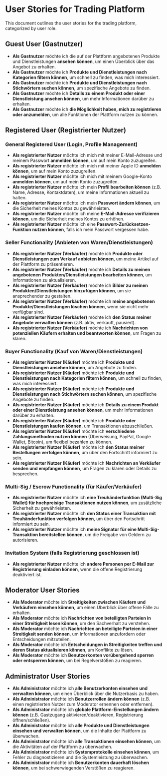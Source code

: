 # User Stories for Trading Platform

This document outlines the user stories for the trading platform, categorized by user role.

## Guest User (Gastnutzer)

*   **Als Gastnutzer** möchte ich die auf der Plattform angebotenen Produkte und Dienstleistungen **ansehen können**, um einen Überblick über das Angebot zu erhalten.
*   **Als Gastnutzer** möchte ich **Produkte und Dienstleistungen nach Kategorien filtern können**, um schnell zu finden, was mich interessiert.
*   **Als Gastnutzer** möchte ich **Produkte und Dienstleistungen nach Stichwörtern suchen können**, um spezifische Angebote zu finden.
*   **Als Gastnutzer** möchte ich **Details zu einem Produkt oder einer Dienstleistung ansehen können**, um mehr Informationen darüber zu erhalten.
*   **Als Gastnutzer** möchte ich **die Möglichkeit haben, mich zu registrieren oder anzumelden**, um alle Funktionen der Plattform nutzen zu können.

## Registered User (Registrierter Nutzer)

### General Registered User (Login, Profile Management)

*   **Als registrierter Nutzer** möchte ich mich mit meiner E-Mail-Adresse und meinem Passwort **anmelden können**, um auf mein Konto zuzugreifen.
*   **Als registrierter Nutzer** möchte ich mich mit meiner Apple ID **anmelden können**, um auf mein Konto zuzugreifen.
*   **Als registrierter Nutzer** möchte ich mich mit meinem Google-Konto **anmelden können**, um auf mein Konto zuzugreifen.
*   **Als registrierter Nutzer** möchte ich mein **Profil bearbeiten können** (z.B. Name, Adresse, Kontaktdaten), um meine Informationen aktuell zu halten.
*   **Als registrierter Nutzer** möchte ich mein **Passwort ändern können**, um die Sicherheit meines Kontos zu gewährleisten.
*   **Als registrierter Nutzer** möchte ich meine **E-Mail-Adresse verifizieren können**, um die Sicherheit meines Kontos zu erhöhen.
*   **Als registrierter Nutzer** möchte ich eine **Passwort-Zurücksetzen-Funktion nutzen können**, falls ich mein Passwort vergessen habe.

### Seller Functionality (Anbieten von Waren/Dienstleistungen)

*   **Als registrierter Nutzer (Verkäufer)** möchte ich **Produkte oder Dienstleistungen zum Verkauf anbieten können**, um meine Artikel auf der Plattform zu präsentieren.
*   **Als registrierter Nutzer (Verkäufer)** möchte ich **Details zu meinen angebotenen Produkten/Dienstleistungen bearbeiten können**, um Informationen zu aktualisieren.
*   **Als registrierter Nutzer (Verkäufer)** möchte ich **Bilder zu meinen Produkten/Dienstleistungen hinzufügen können**, um sie ansprechender zu gestalten.
*   **Als registrierter Nutzer (Verkäufer)** möchte ich **meine angebotenen Produkte/Dienstleistungen löschen können**, wenn sie nicht mehr verfügbar sind.
*   **Als registrierter Nutzer (Verkäufer)** möchte ich **den Status meiner Angebote verwalten können** (z.B. aktiv, verkauft, pausiert).
*   **Als registrierter Nutzer (Verkäufer)** möchte ich **Nachrichten von potenziellen Käufern erhalten und beantworten können**, um Fragen zu klären.

### Buyer Functionality (Kauf von Waren/Dienstleistungen)

*   **Als registrierter Nutzer (Käufer)** möchte ich **Produkte und Dienstleistungen ansehen können**, um Angebote zu finden.
*   **Als registrierter Nutzer (Käufer)** möchte ich **Produkte und Dienstleistungen nach Kategorien filtern können**, um schnell zu finden, was mich interessiert.
*   **Als registrierter Nutzer (Käufer)** möchte ich **Produkte und Dienstleistungen nach Stichwörtern suchen können**, um spezifische Angebote zu finden.
*   **Als registrierter Nutzer (Käufer)** möchte ich **Details zu einem Produkt oder einer Dienstleistung ansehen können**, um mehr Informationen darüber zu erhalten.
*   **Als registrierter Nutzer (Käufer)** möchte ich **Produkte oder Dienstleistungen kaufen können**, um Transaktionen abzuschließen.
*   **Als registrierter Nutzer (Käufer)** möchte ich **verschiedene Zahlungsmethoden nutzen können** (Überweisung, PayPal, Google Wallet, Bitcoin), um flexibel bezahlen zu können.
*   **Als registrierter Nutzer (Käufer)** möchte ich **den Status meiner Bestellungen verfolgen können**, um über den Fortschritt informiert zu sein.
*   **Als registrierter Nutzer (Käufer)** möchte ich **Nachrichten an Verkäufer senden und empfangen können**, um Fragen zu klären oder Details zu besprechen.

### Multi-Sig / Escrow Functionality (für Käufer/Verkäufer)

*   **Als registrierter Nutzer** möchte ich **eine Treuhänderfunktion (Multi-Sig Wallet) für hochpreisige Transaktionen nutzen können**, um zusätzliche Sicherheit zu gewährleisten.
*   **Als registrierter Nutzer** möchte ich **den Status einer Transaktion mit Treuhänderfunktion verfolgen können**, um über den Fortschritt informiert zu sein.
*   **Als registrierter Nutzer** möchte ich **meine Signatur für eine Multi-Sig-Transaktion bereitstellen können**, um die Freigabe von Geldern zu autorisieren.

### Invitation System (falls Registrierung geschlossen ist)

*   **Als registrierter Nutzer** möchte ich **andere Personen per E-Mail zur Registrierung einladen können**, wenn die offene Registrierung deaktiviert ist.

## Moderator User Stories

*   **Als Moderator** möchte ich **Streitigkeiten zwischen Käufern und Verkäufern einsehen können**, um einen Überblick über offene Fälle zu erhalten.
*   **Als Moderator** möchte ich **Nachrichten von beteiligten Parteien in einer Streitigkeit lesen können**, um den Sachverhalt zu verstehen.
*   **Als Moderator** möchte ich **Nachrichten an beteiligte Parteien in einer Streitigkeit senden können**, um Informationen anzufordern oder Entscheidungen mitzuteilen.
*   **Als Moderator** möchte ich **Entscheidungen in Streitigkeiten treffen und deren Status aktualisieren können**, um Konflikte zu lösen.
*   **Als Moderator** möchte ich **Benutzerkonten vorübergehend sperren oder entsperren können**, um bei Regelverstößen zu reagieren.

## Administrator User Stories

*   **Als Administrator** möchte ich **alle Benutzerkonten einsehen und verwalten können**, um einen Überblick über die Nutzerbasis zu haben.
*   **Als Administrator** möchte ich **Benutzerrollen ändern können** (z.B. einen registrierten Nutzer zum Moderator ernennen oder entfernen).
*   **Als Administrator** möchte ich **globale Plattform-Einstellungen ändern können** (z.B. Gastzugang aktivieren/deaktivieren, Registrierung öffnen/schließen).
*   **Als Administrator** möchte ich **alle Produkte und Dienstleistungen einsehen und verwalten können**, um die Inhalte der Plattform zu überwachen.
*   **Als Administrator** möchte ich **alle Transaktionen einsehen können**, um die Aktivitäten auf der Plattform zu überwachen.
*   **Als Administrator** möchte ich **Systemprotokolle einsehen können**, um Fehler zu diagnostizieren und die Systemleistung zu überwachen.
*   **Als Administrator** möchte ich **Benutzerkonten dauerhaft löschen können**, um bei schwerwiegenden Verstößen zu reagieren.
